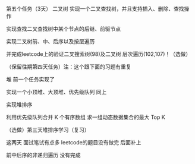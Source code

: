第五个任务（3天）
二叉树
实现一个二叉查找树，并且支持插入、删除、查找操作

实现查找二叉查找树中某个节点的后继、前驱节点

实现二叉树前、中、后序以及按层遍历

并完成leetcode上的验证二叉搜索树(98)及二叉树   层次遍历(102,107)！（选做）

（保留往期第四天任务）注：这个跟下面的习题有重复

堆 前一个任务实现了

实现一个小顶堆、大顶堆、优先级队列 同上

实现堆排序

利用优先级队列合并 K 个有序数组
求一组动态数据集合的最大 Top K

（选做）第三天堆排序学习（复习）

这两天 面试笔试有点多 leetcode的题目没有做完 后面补上

前中后序的非递归遍历 没有完成

